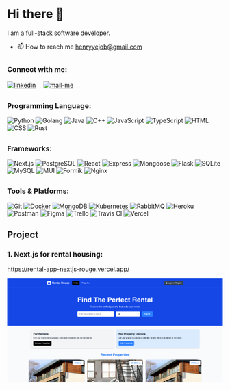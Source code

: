 # Hi there 👋
 
I am a full-stack software developer. 

- 📫 How to reach me henryyejob@gmail.com


##  <h3 align="left">Connect with me:</h3> 
 <p align="left">
  <a href="https://www.linkedin.com/in/yixu-ye-5a369a1a5/" target="_blank"><img align="center" src="https://skillicons.dev/icons?i=linkedin" width="40px" alt="linkedin" /></a>&emsp;
  <a title="henryye@gmail.com" href="henryye@gmail.com" target="_blank"><img align="center"  src="https://cdn-icons-png.flaticon.com/128/888/888853.png"  width="40px"   alt="mail-me" /></a>&emsp;
 </p>

##  <h3 align="left">Programming Language:</h3> 
![Python](https://img.shields.io/badge/-Python-000?&logo=Python) ![Golang](https://img.shields.io/badge/-Golang-000?&logo=Go) ![Java](https://custom-icon-badges.herokuapp.com/badge/-Java-000?&logo=Java-lang) ![C++](https://img.shields.io/badge/-C++-000?&logo=cplusplus) ![JavaScript](https://img.shields.io/badge/-JavaScript-000?&logo=JavaScript) ![TypeScript](https://img.shields.io/badge/-TypeScript-000?&logo=TypeScript) ![HTML](https://img.shields.io/badge/-HTML-000?&logo=HTML5) ![CSS](https://img.shields.io/badge/-CSS-000?&logo=CSS3&logoColor=yellow) ![Rust](https://img.shields.io/badge/-Rust-000?&logo=Rust)



##  <h3 align="left">Frameworks:</h3>  

![Next.js](https://img.shields.io/badge/-next.js-000?&logo=nextdotjs) ![PostgreSQL](https://img.shields.io/badge/-PostgreSQL-000?&logo=PostgreSQL) ![React](https://img.shields.io/badge/-React-000?&logo=React) ![Express](https://img.shields.io/badge/-Express-000?&logo=Express) ![Mongoose](https://img.shields.io/badge/-Mongoose-000?&logo=Mongoose) ![Flask](https://img.shields.io/badge/-Flask-000?&logo=Flask) ![SQLite](https://img.shields.io/badge/-SQLite-000?&logo=SQLite) ![MySQL](https://img.shields.io/badge/-MySQL-000?&logo=MySQL) ![MUI](https://img.shields.io/badge/-MUI-000?&logo=MUI) ![Formik](https://img.shields.io/badge/-Formik-000?&logo=Formik) ![Nginx](https://img.shields.io/badge/-Nginx-000?&logo=Nginx)


##  <h3 align="left">Tools & Platforms:</h3>  
![Git](https://img.shields.io/badge/-Git-000?&logo=Git) ![Docker](https://img.shields.io/badge/-Docker-000?&logo=Docker) ![MongoDB](https://img.shields.io/badge/-MongoDB-000?&logo=MongoDB) ![Kubernetes](https://img.shields.io/badge/-Kubernetes-000?&logo=Kubernetes) ![RabbitMQ](https://img.shields.io/badge/-RabbitMQ-000?&logo=RabbitMQ) ![Heroku](https://img.shields.io/badge/-Heroku-000?&logo=Heroku) ![Postman](https://img.shields.io/badge/-Postman-000?&logo=Postman) ![Figma](https://img.shields.io/badge/-Figma-000?&logo=Figma) ![Trello](https://img.shields.io/badge/-Trello-000?&logo=Trello) ![Travis CI](https://img.shields.io/badge/-TravisCI-000?&logo=TravisCI) 
![Vercel](https://img.shields.io/badge/-Vercel-000?&logo=Vercel)


## Project

### 1. Next.js for rental housing:

https://rental-app-nextjs-rouge.vercel.app/

![alt text](image.png)
